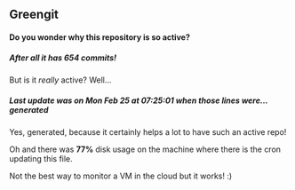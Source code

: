 ## Greengit

#### Do you wonder why this repository is so active?

##### After all it has 654 commits!

But is it *really* active? Well...

##### Last update was on Mon Feb 25 at 07:25:01 when those lines were... generated

Yes, generated, because it certainly helps a lot to have such an active repo!

Oh and there was **77%** disk usage on the machine
where there is the cron updating this file.

Not the best way to monitor a VM in the cloud but it works! :)
